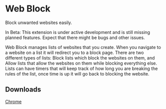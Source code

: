 # Web Block

Block unwanted websites easily.

In Beta: This extension is under active development and is still missing planned features. Expect that there might be bugs and other issues.

Web Block manages lists of websites that you create. When you navigate to a website on a list it will redirect you to a block page. There are two different types of lists: Block lists which block the websites on them, and Allow lists that allow the websites on them while blocking everything else. Lists can have timers that will keep track of how long you are breaking the rules of the list, once time is up it will go back to blocking the website.


## Downloads

[Chrome](https://chrome.google.com/webstore/detail/web-block/kblaeoblancaojikejlaacmhfhfdango)
